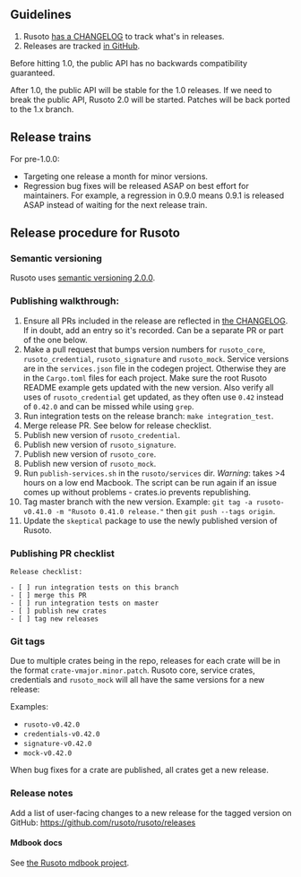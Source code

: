 ## Guidelines

1. Rusoto [has a CHANGELOG](CHANGELOG.md) to track what's in releases.
2. Releases are tracked [in GitHub](https://github.com/rusoto/rusoto/releases).

Before hitting 1.0, the public API has no backwards compatibility guaranteed.

After 1.0, the public API will be stable for the 1.0 releases. If we need to break the public API, Rusoto 2.0 will be started. Patches will be back ported to the 1.x branch.

## Release trains

For pre-1.0.0:

* Targeting one release a month for minor versions.
* Regression bug fixes will be released ASAP on best effort for maintainers.  For example, a regression in 0.9.0 means 0.9.1 is released ASAP instead of waiting for the next release train.

## Release procedure for Rusoto

### Semantic versioning

Rusoto uses [semantic versioning 2.0.0](http://semver.org/).

### Publishing walkthrough:

1. Ensure all PRs included in the release are reflected in [the CHANGELOG](https://github.com/rusoto/rusoto/blob/master/CHANGELOG.md). If in doubt, add an entry so it's recorded. Can be a separate PR or part of the one below.
2. Make a pull request that bumps version numbers for `rusoto_core`, `rusoto_credential`, `rusoto_signature` and `rusoto_mock`.  Service versions are in the `services.json` file in the codegen project. Otherwise they are in the `Cargo.toml` files for each project. Make sure the root Rusoto README example gets updated with the new version. Also verify all uses of `rusoto_credential` get updated, as they often use `0.42` instead of `0.42.0` and can be missed while using `grep`.
3. Run integration tests on the release branch: `make integration_test`.
4. Merge release PR. See below for release checklist.
5. Publish new version of `rusoto_credential`.
6. Publish new version of `rusoto_signature`.
7. Publish new version of `rusoto_core`.
8. Publish new version of `rusoto_mock`.
9. Run `publish-services.sh` in the `rusoto/services` dir. *Warning*: takes >4 hours on a low end Macbook. The script can be run again if an issue comes up without problems - crates.io prevents republishing.
10. Tag master branch with the new version.  Example: `git tag -a rusoto-v0.41.0 -m "Rusoto 0.41.0 release."` then `git push --tags origin`.
11. Update the `skeptical` package to use the newly published version of Rusoto.

### Publishing PR checklist

```
Release checklist:

- [ ] run integration tests on this branch
- [ ] merge this PR
- [ ] run integration tests on master
- [ ] publish new crates
- [ ] tag new releases
```

### Git tags

Due to multiple crates being in the repo, releases for each crate will be in the format `crate-vmajor.minor.patch`. Rusoto core, service crates, credentials and `rusoto_mock` will all have the same versions for a new release:

Examples:

* `rusoto-v0.42.0`
* `credentials-v0.42.0`
* `signature-v0.42.0`
* `mock-v0.42.0`

When bug fixes for a crate are published, all crates get a new release.

### Release notes

Add a list of user-facing changes to a new release for the tagged version on GitHub: https://github.com/rusoto/rusoto/releases

#### Mdbook docs

See [the Rusoto mdbook project](https://github.com/rusoto/rusoto.github.io).
